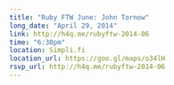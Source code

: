 ```yaml
---
title: "Ruby FTW June: John Tornow"
long_date: "April 29, 2014"
link: http://h4q.me/rubyftw-2014-06
time: "6:30pm"
location: Simpli.fi
location_url: https://goo.gl/maps/o34lH
rsvp_url: http://h4q.me/rubyftw-2014-06
---
```

